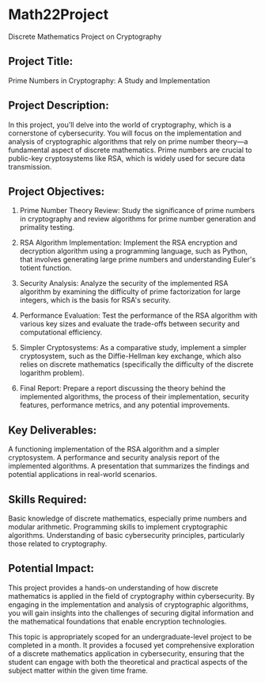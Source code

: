 # Math22Project
Discrete Mathematics Project on Cryptography

## Project Title:
Prime Numbers in Cryptography: A Study and Implementation

## Project Description:
In this project, you'll delve into the world of cryptography, which is a cornerstone of cybersecurity. You will focus on the implementation and analysis of cryptographic algorithms that rely on prime number theory—a fundamental aspect of discrete mathematics. Prime numbers are crucial to public-key cryptosystems like RSA, which is widely used for secure data transmission.

## Project Objectives:

1. Prime Number Theory Review: Study the significance of prime numbers in cryptography and review algorithms for prime number generation and primality testing.

2. RSA Algorithm Implementation: Implement the RSA encryption and decryption algorithm using a programming language, such as Python, that involves generating large prime numbers and understanding Euler's totient function.

3. Security Analysis: Analyze the security of the implemented RSA algorithm by examining the difficulty of prime factorization for large integers, which is the basis for RSA's security.

4. Performance Evaluation: Test the performance of the RSA algorithm with various key sizes and evaluate the trade-offs between security and computational efficiency.

5. Simpler Cryptosystems: As a comparative study, implement a simpler cryptosystem, such as the Diffie-Hellman key exchange, which also relies on discrete mathematics (specifically the difficulty of the discrete logarithm problem).

6. Final Report: Prepare a report discussing the theory behind the implemented algorithms, the process of their implementation, security features, performance metrics, and any potential improvements.

## Key Deliverables:

A functioning implementation of the RSA algorithm and a simpler cryptosystem.
A performance and security analysis report of the implemented algorithms.
A presentation that summarizes the findings and potential applications in real-world scenarios.

## Skills Required:

Basic knowledge of discrete mathematics, especially prime numbers and modular arithmetic.
Programming skills to implement cryptographic algorithms. 
Understanding of basic cybersecurity principles, particularly those related to cryptography.

## Potential Impact:

This project provides a hands-on understanding of how discrete mathematics is applied in the field of cryptography within cybersecurity. By engaging in the implementation and analysis of cryptographic algorithms, you will gain insights into the challenges of securing digital information and the mathematical foundations that enable encryption technologies.

This topic is appropriately scoped for an undergraduate-level project to be completed in a month. It provides a focused yet comprehensive exploration of a discrete mathematics application in cybersecurity, ensuring that the student can engage with both the theoretical and practical aspects of the subject matter within the given time frame.
